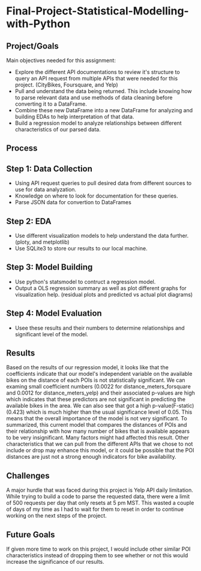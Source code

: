 # Final-Project-Statistical-Modelling-with-Python

## Project/Goals

Main objectives needed for this assignment:

- Explore the different API documentations to review it's structure to query an API request from multiple APIs that were needed for this project. (CityBikes, Foursquare, and Yelp)
- Pull and understand the data being returned. This include knowing how to parse relevant data and use methods of data cleaning before converting it to a DataFrame.
- Combine these new DataFrame into a new DataFrame for analyzing and building EDAs to help interpretation of that data. 
- Build a regression model to analyze relationships between different characteristics of our parsed data.


## Process
## Step 1: Data Collection 

- Using API request queries to pull desired data from different sources to use for data analyzation.
- Knowledge on where to look for documentation for these queries.
- Parse JSON data for convertion to DataFrames

## Step 2: EDA

- Use different visualization models to help understand the data further. (ploty, and metplotlib)
- Use SQLite3 to store our results to our local machine.

## Step 3: Model Building

- Use python's statsmodel to contruct a regression model.
- Output a OLS regression summary as well as plot different graphs for visualization help. (residual plots and predicted vs actual plot diagrams)

## Step 4: Model Evaluation

- Usee these results and their numbers to determine relationships and significant level of the model.

## Results

Based on the results of our regression model, it looks like that the coefficients indicate that our model's independent variable on the available bikes on the distance of each POIs is not statistically significant. We can examing small coefficient numbers (0.0022 for distance_meters_forsquare and 0.0012 for distance_meters_yelp) and their associated p-values are high which indicates that these predictors are not significant in predicting the available bikes in the area. We can also see that got a high p-value(F-static) (0.423) which is much higher than the usual significance level of 0.05. This means that the overall importance of the model is not very significant. To summarized, this current model that compares the distances of POIs and their relationship with how many number of bikes that is available appears to be very insignificant. Many factors might had affected this result. Other characteristics that we can pull from the different APIs that we chose to not include or drop may enhance this model, or it could be possible that the POI distances are just not a strong enough indicators for bike availability.

## Challenges 

A major hurdle that was faced during this project is Yelp API daily limitation. While trying to build a code to parse the requested data, there were a limit of 500 requests per day that only resets at 5 pm MST. This wasted a couple of days of my time as I had to wait for them to reset in order to continue working on the next steps of the project. 

## Future Goals

If given more time to work on this project, I would include other similar POI characteristics instead of dropping them to see whether or not this would increase the significance of our results.
